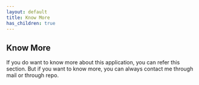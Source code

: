 ```yaml
---
layout: default
title: Know More
has_children: true
---
```


## Know More

If you do want to know more about this application, you can refer this section. But if you want to know more, you can always contact me through mail or through repo.
